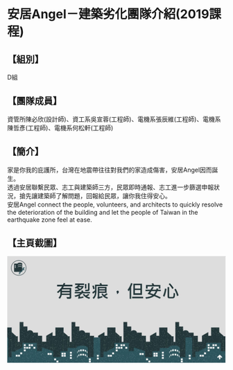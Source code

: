 # 安居Angel－建築劣化團隊介紹(2019課程)

## 【組別】
D組

## 【團隊成員】
資管所陳必欣(設計師)、資工系吳宣蓉(工程師)、電機系張辰維(工程師)、電機系陳哲彥(工程師)、電機系何松軒(工程師)

## 【簡介】
家是你我的庇護所，台灣在地震帶往往對我們的家造成傷害，安居Angel因而誕生。 <br>
透過安居聯繫民眾、志工與建築師三方，民眾即時通報、志工進一步篩選申報狀況，搶先讓建築師了解問題，回報給民眾，讓你我住得安心。 <br>
安居Angel connect the people, volunteers, and architects to quickly resolve the deterioration of  the building and let the people of Taiwan in the earthquake zone feel at ease. 

## 【主頁截圖】
![Angel](./angelindex.JPG)

